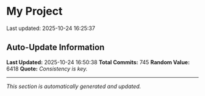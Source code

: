 # My Project


Last updated: 2025-10-24 16:25:37
















































































































































































































































































































































































































































































































































































































































































































































































































































































































































































































































































































































































## Auto-Update Information

**Last Updated:** 2025-10-24 16:50:38
**Total Commits:** 745
**Random Value:** 6418
**Quote:** _Consistency is key._

---
_This section is automatically generated and updated._